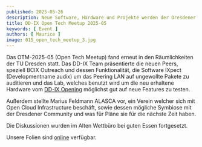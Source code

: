 ```yaml
---
published: 2025-05-26
description: Neue Software, Hardware und Projekte werden der Dresdener Netzwerk-Community vorgestellt
title: DD-IX Open Tech Meetup 2025-05
keywords: [ Event ]
authors: [ Maurice ]
image: 015_open_tech_meetup_3.jpg
---
```


Das OTM-2025-05 (Open Tech Meetup) fand erneut in den Räumlichkeiten der TU Dresden statt.
Das DD-IX Team präsentierte die neuen Peers, speziell BCIX Outreach und dessen Funktionalität, die Software IXpect (Developmentname audix) um das Peering LAN auf ungewollte Pakete zu auditieren und das Lab, welches benutzt wird um die neu erhaltene Hardware vom [DD-IX Opening](https://dd-ix.net/en/news/dd-ix-opening) möglichst gut auf neue Features zu testen.

Außerdem stellte Marius Feldmann ALASCA vor, ein Verein welcher sich mit Open Cloud Infrastructure beschäft, sowie dessen mögliche Symbiose mit der Dresdener Community und was für Pläne sie für die nächste Zeit haben.

Die Diskussionen wurden im Alten Wettbüro bei guten Essen fortgesetzt.

Unsere Folien sind [online](https://talks.dd-ix.net/otm2025_05/otm2025_05.pdf) verfügbar.
